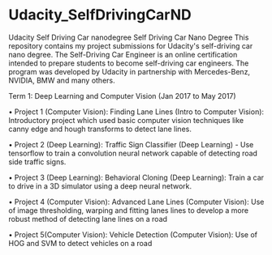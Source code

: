 # Udacity_SelfDrivingCarND
Udacity Self Driving Car nanodegree
Self Driving Car Nano Degree
This repository contains my project submissions for Udacity's self-driving car nano degree.
The Self-Driving Car Engineer is an online certification intended to prepare students to become self-driving car engineers. The program was developed by Udacity in partnership with Mercedes-Benz, NVIDIA, BMW and many others.

Term 1: Deep Learning and Computer Vision (Jan 2017 to May 2017)

•	Project 1 (Computer Vision): Finding Lane Lines (Intro to Computer Vision): Introductory project which used basic computer vision techniques like canny edge and hough transforms to detect lane lines.

•	Project 2 (Deep Learning): Traffic Sign Classifier (Deep Learning) - Use tensorflow to train a convolution neural network capable of detecting road side traffic signs.

•	Project 3 (Deep Learning): Behavioral Cloning (Deep Learning): Train a car to drive in a 3D simulator using a deep neural network.

•	Project 4 (Computer Vision): Advanced Lane Lines (Computer Vision): Use of image thresholding, warping and fitting lanes lines to develop a more robust method of detecting lane lines on a road

•	Project 5(Computer Vision):  Vehicle Detection (Computer Vision): Use of HOG and SVM to detect vehicles on a road
